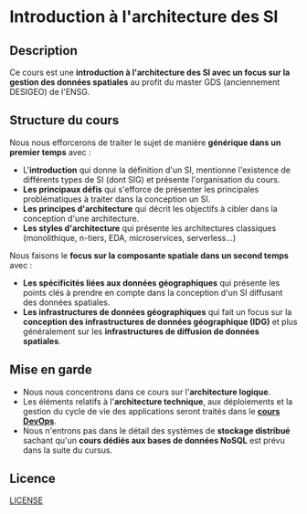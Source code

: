 # Introduction à l'architecture des SI

## Description

Ce cours est une **introduction à l'architecture des SI avec un focus sur la gestion des données spatiales** au profit du master GDS (anciennement DESIGEO) de l'ENSG.

## Structure du cours

Nous nous efforcerons de traiter le sujet de manière **générique dans un premier temps** avec :

* L'**introduction** qui donne la définition d'un SI, mentionne l'existence de différents types de SI (dont SIG) et présente l'organisation du cours.
* **Les principaux défis** qui s'efforce de présenter les principales problématiques à traiter dans la conception un SI.
* **Les principes d'architecture** qui décrit les objectifs à cibler dans la conception d'une architecture.
* **Les styles d'architecture** qui présente les architectures classiques (monolithique, n-tiers, EDA, microservices, serverless...)

Nous faisons le **focus sur la composante spatiale dans un second temps** avec :

* **Les spécificités liées aux données géographiques** qui présente les points clés à prendre en compte dans la conception d'un SI diffusant des données spatiales.
* **Les infrastructures de données géographiques** qui fait un focus sur la **conception des infrastructures de données géographique (IDG)** et plus généralement sur les **infrastructures de diffusion de données spatiales**.

## Mise en garde

* Nous nous concentrons dans ce cours sur l'**architecture logique**.
* Les éléments relatifs à l'**architecture technique**, aux déploiements et la gestion du cycle de vie des applications seront traités dans le [**cours DevOps**](https://mborne.github.io/cours-devops/#2).
* Nous n'entrons pas dans le détail des systèmes de **stockage distribué** sachant qu'un **cours dédiés aux bases de données NoSQL** est prévu dans la suite du cursus.

## Licence

[LICENSE](LICENSE)


